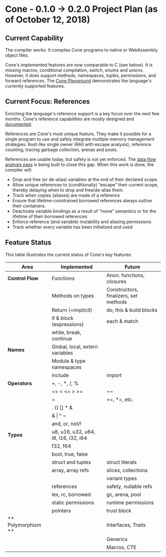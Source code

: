 # Cone - 0.1.0 -> 0.2.0 Project Plan (as of October 12, 2018)

## Current Capability

The compiler works:
It compiles Cone programs to native or WebAssembly object files.

Cone's implemented features are now comparable to C (see below).
It is missing macros, conditional compilation, switch, enums and unions.
However, it does support methods, namespaces, tuples, permissions, and forward references.
The [Cone Playground](http://cone.jondgoodwin.com/play/index.html)
demonstrates the language's currently supported features.

## Current Focus: References

Enriching the language's reference support is a key focus over the next few months.
Cone's reference capabilities are mostly designed and
[documented](http://cone.jondgoodwin.com/coneref/refrefs.html).

References are Cone's most unique feature,
They make it possible for a single program
to use and safely integrate multiple memory management strategies:
Rust-like single owner (RAII with escape analysis), reference counting,
tracing garbage collection, arenas and pools.

References are usable today, but safety is not yet enforced.
The [data flow analysis pass](http://pling.jondgoodwin.com/post/data-flow-analysis/)
is being built to close this gap.
When this work is done, the compiler will:

- Drop and free (or de-alias) variables at the end of their declared scope.
- Allow unique references to (conditionally) “escape” their current scope, thereby delaying when to drop and free/de-alias them.
- Track when copies (aliases) are made of a reference
- Ensure that lifetime-constrained borrowed references always outlive their containers.
- Deactivate variable bindings as a result of “move” semantics or for the lifetime of their borrowed references.
- Enforce reference (and variable) mutability and aliasing permissions
- Track whether every variable has been initialized and used

## Feature Status

This table illustrates the current status of Cone's key features:

| Area | Implemented | Future |
| --- | --- | --- |
| **Control Flow** | Functions | Anon. functions, closures |
| | Methods on types | Constructors, finalizers, set methods |
| | Return (+implicit) | do, this & build blocks |
| | if & block (expressions) | each & match |
| | while, break, continue | |
| **Names** | Global, local, extern variables | |
| | Module & type namespaces | |
| | include | import |
| **Operators** | +, -, *, /, % | |
| | == < <= > >= | ~~ |
| | = | +=, *=, etc. |
| | . () [] * & | |
| | & \| ^ ~ | |
| | and, or, not/! | |
| **Types** | u8, u16, u32, u64, i8, i16, i32, i64 | |
| | f32, f64 | |
| | bool, true, false | |
| | struct and tuples | struct literals |
| | array, array refs | slices, collections |
| | | variant types |
| | references | safety, nullable refs |
| | lex, rc, borrowed | gc, arena, pool |
| | static permissions | runtime permissions |
| | pointers | trust block |
| ** Polymorphism ** | | Interfaces, Traits |
| | | Generics |
| | | Macros, CTE |

